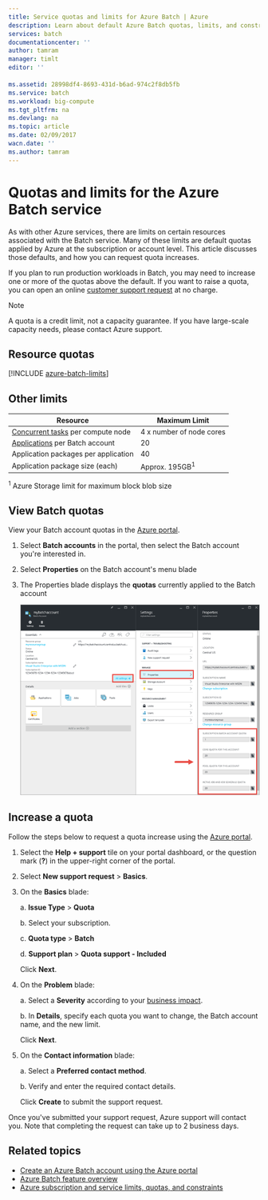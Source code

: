 ```yaml
---
title: Service quotas and limits for Azure Batch | Azure
description: Learn about default Azure Batch quotas, limits, and constraints, and how to request quota increases
services: batch
documentationcenter: ''
author: tamram
manager: timlt
editor: ''

ms.assetid: 28998df4-8693-431d-b6ad-974c2f8db5fb
ms.service: batch
ms.workload: big-compute
ms.tgt_pltfrm: na
ms.devlang: na
ms.topic: article
ms.date: 02/09/2017
wacn.date: ''
ms.author: tamram
---
```


# Quotas and limits for the Azure Batch service
As with other Azure services, there are limits on certain resources associated with the Batch service. Many of these limits are default quotas applied by Azure at the subscription or account level. This article discusses those defaults, and how you can request quota increases.

If you plan to run production workloads in Batch, you may need to increase one or more of the quotas above the default. If you want to raise a quota, you can open an online [customer support request](#increase-a-quota) at no charge.

> [!NOTE]
> A quota is a credit limit, not a capacity guarantee. If you have large-scale capacity needs, please contact Azure support.
> 
> 

## Resource quotas
[!INCLUDE [azure-batch-limits](../../includes/azure-batch-limits.md)]

## Other limits
| **Resource** | **Maximum Limit** |
| --- | --- |
| [Concurrent tasks](./batch-parallel-node-tasks.md) per compute node |4 x number of node cores |
| [Applications](./batch-application-packages.md) per Batch account |20 |
| Application packages per application |40 |
| Application package size (each) |Approx. 195GB<sup>1</sup> |

<sup>1</sup> Azure Storage limit for maximum block blob size

## View Batch quotas
View your Batch account quotas in the [Azure portal][portal].

1. Select **Batch accounts** in the portal, then select the Batch account you're interested in.
2. Select **Properties** on the Batch account's menu blade
3. The Properties blade displays the **quotas** currently applied to the Batch account

    ![Batch account quotas][account_quotas]

## Increase a quota
Follow the steps below to request a quota increase using the [Azure portal][portal].

1. Select the **Help + support** tile on your portal dashboard, or the question mark (**?**) in the upper-right corner of the portal.
2. Select **New support request** > **Basics**.
3. On the **Basics** blade:

    a. **Issue Type** > **Quota**

    b. Select your subscription.

    c. **Quota type** > **Batch**

    d. **Support plan** > **Quota support - Included**

    Click **Next**.
4. On the **Problem** blade:

    a. Select a **Severity** according to your [business impact][support_sev].

    b. In **Details**, specify each quota you want to change, the Batch account name, and the new limit.

    Click **Next**.
5. On the **Contact information** blade:

    a. Select a **Preferred contact method**.

    b. Verify and enter the required contact details.

    Click **Create** to submit the support request.

Once you've submitted your support request, Azure support will contact you. Note that completing the request can take up to 2 business days.

## Related topics
- [Create an Azure Batch account using the Azure portal](./batch-account-create-portal.md)
- [Azure Batch feature overview](./batch-api-basics.md)
- [Azure subscription and service limits, quotas, and constraints](../azure-subscription-service-limits.md)

[portal]: https://portal.azure.cn
[portal_classic_increase]: https://azure.microsoft.com/blog/2014/06/04/azure-limits-quotas-increase-requests/
[support_sev]: http://aka.ms/supportseverity

[account_quotas]: ./media/batch-quota-limit/accountquota_portal.PNG